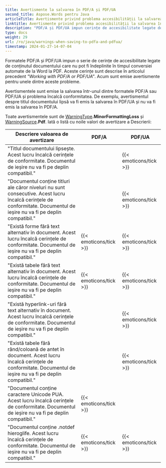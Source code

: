```yaml
---
title: Avertismente la salvarea în PDF/A și PDF/UA
second_title: Aspose.Words pentru Java
articleTitle: Avertismente privind problema accesibilității la salvarea în PDF/A și PDF/UA
linktitle: Avertismente privind problema accesibilității la salvarea în PDF/A și PDF/UA
description: "PDF/A și PDF/UA impun cerințe de accesibilitate legate de conținutul documentului. Când salvați în PDF/A sau PDF/UA în Java și problema încalcă conformitatea, se emite un avertisment."
type: docs
weight: 29
url: /ro/java/warnings-when-saving-to-pdfa-and-pdfua/
timestamp: 2024-01-27-14-07-04
---
```


Formatele PDF/A și PDF/UA impun o serie de cerințe de accesibilitate legate de conținutul documentului care nu pot fi îndeplinite în timpul conversiei automate de la Word la PDF. Aceste cerințe sunt descrise în articolul precedent *"Working with PDF/A or PDF/UA"*. Acum sunt emise avertismente pentru unele dintre aceste probleme.

Avertismentele sunt emise la salvarea într-unul dintre formatele PDF/A sau PDF/UA și problema încalcă conformitatea. De exemplu, avertismentul despre titlul documentului lipsă va fi emis la salvarea în PDF/UA și nu va fi emis la salvarea în PDF/A.

Toate avertismentele sunt de [WarningType](https://reference.aspose.com/words/java/com.aspose.words/warningtype/)**.MinorFormattingLoss** și [WarningSource](https://reference.aspose.com/words/java/com.aspose.words/warningsource/)**.Pdf**. Iată o listă cu noile valori de avertizare a Descrierii:

| Descriere valoarea de avertizare | PDF/A | PDF/UA |
| ------------------------------------------------------------ | ---------------------- | ---------------------- |
| "Titlul documentului lipsește. Acest lucru încalcă cerințele de conformitate. Documentul de ieșire nu va fi pe deplin compatibil." |  | {{< emoticons/tick >}} |
| "Documentul conține titluri ale căror niveluri nu sunt consecutive. Acest lucru încalcă cerințele de conformitate. Documentul de ieșire nu va fi pe deplin compatibil." |  | {{< emoticons/tick >}} |
| "Există forme fără text alternativ în document. Acest lucru încalcă cerințele de conformitate. Documentul de ieșire nu va fi pe deplin compatibil." | {{< emoticons/tick >}} | {{< emoticons/tick >}} |
| "Există tabele fără text alternativ în document. Acest lucru încalcă cerințele de conformitate. Documentul de ieșire nu va fi pe deplin compatibil." | {{< emoticons/tick >}} | {{< emoticons/tick >}} |
| "Există hyperlink-uri fără text alternativ în document. Acest lucru încalcă cerințele de conformitate. Documentul de ieșire nu va fi pe deplin compatibil." |  | {{< emoticons/tick >}} |
| "Există tabele fără rând/coloană de antet în document. Acest lucru încalcă cerințele de conformitate. Documentul de ieșire nu va fi pe deplin compatibil." |  | {{< emoticons/tick >}} |
| "Documentul conține caractere Unicode PUA. Acest lucru încalcă cerințele de conformitate. Documentul de ieșire nu va fi pe deplin compatibil." | {{< emoticons/tick >}} |  |
| "Documentul conține .notdef hieroglife. Acest lucru încalcă cerințele de conformitate. Documentul de ieșire nu va fi pe deplin compatibil." | {{< emoticons/tick >}} | {{< emoticons/tick >}} |
